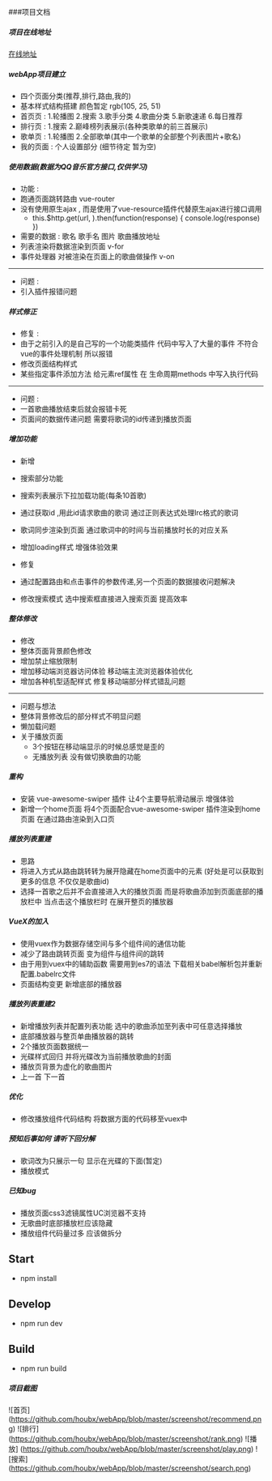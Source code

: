 ###项目文档

##### 项目在线地址

[在线地址](http://123.56.220.55)

##### webApp项目建立

* 四个页面分类(推荐,排行,路由,我的)
* 基本样式结构搭建  颜色暂定  rgb(105, 25, 51)
* 首页页 : 1.轮播图  2.搜索  3.歌手分类  4.歌曲分类  5.新歌速递  6.每日推荐
* 排行页 : 1.搜索   2.巅峰榜列表展示(各种类歌单的前三首展示)
* 歌单页 : 1.轮播图 2.全部歌单(其中一个歌单的全部整个列表图片+歌名)
* 我的页面 : 个人设置部分 (细节待定 暂为空)


##### 使用数据(数据为QQ音乐官方接口,仅供学习)

* 功能 :
* 跑通页面跳转路由 vue-router
* 没有使用原生ajax , 而是使用了vue-resource插件代替原生ajax进行接口调用
    + this.$http.get(url, ).then(function(response) { console.log(response) })
* 需要的数据 : 歌名 歌手名 图片 歌曲播放地址
* 列表渲染将数据渲染到页面  v-for
* 事件处理器 对被渲染在页面上的歌曲做操作  v-on

---

* 问题 :
* 引入插件报错问题



##### 样式修正

* 修复 :
* 由于之前引入的是自己写的一个功能类插件 代码中写入了大量的事件 不符合vue的事件处理机制 所以报错
* 修改页面结构样式
* 某些指定事件添加方法 给元素ref属性 在 生命周期methods 中写入执行代码

---

* 问题 :
* 一首歌曲播放结束后就会报错卡死
* 页面间的数据传递问题 需要将歌词的id传递到播放页面


##### 增加功能
* 新增
* 搜索部分功能
* 搜索列表展示下拉加载功能(每条10首歌)
* 通过获取id ,用此id请求歌曲的歌词 通过正则表达式处理lrc格式的歌词
* 歌词同步渲染到页面 通过歌词中的时间与当前播放时长的对应关系
* 增加loading样式 增强体验效果

* 修复
* 通过配置路由和点击事件的参数传递,另一个页面的数据接收问题解决
* 修改搜索模式 选中搜索框直接进入搜索页面 提高效率

##### 整体修改
* 修改
* 整体页面背景颜色修改
* 增加禁止缩放限制
* 增加移动端浏览器访问体验 移动端主流浏览器体验优化
* 增加各种机型适配样式 修复移动端部分样式错乱问题

---

* 问题与想法
* 整体背景修改后的部分样式不明显问题
* 懒加载问题
* 关于播放页面
    + 3个按钮在移动端显示的时候总感觉是歪的
    + 无播放列表 没有做切换歌曲的功能


##### 重构

* 安装 vue-awesome-swiper 插件 让4个主要导航滑动展示 增强体验
* 新增一个home页面  将4个页面配合vue-awesome-swiper 插件渲染到home页面 在通过路由渲染到入口页

##### 播放列表重建
* 思路
* 将进入方式从路由跳转转为展开隐藏在home页面中的元素 (好处是可以获取到更多的信息 不仅仅是歌曲id)
* 选择一首歌之后并不会直接进入大的播放页面 而是将歌曲添加到页面底部的播放栏中 当点击这个播放栏时 在展开整页的播放器

##### VueX的加入
* 使用vuex作为数据存储空间与多个组件间的通信功能
* 减少了路由跳转页面 变为组件与组件间的跳转
* 由于用到vuex中的辅助函数 需要用到es7的语法 下载相关babel解析包并重新配置.babelrc文件
* 页面结构变更 新增底部的播放器

##### 播放列表重建2
* 新增播放列表并配置列表功能 选中的歌曲添加至列表中可任意选择播放
* 底部播放器与整页单曲播放器的跳转
* 2个播放页面数据统一
* 光碟样式回归 并将光碟改为当前播放歌曲的封面
* 播放页背景为虚化的歌曲图片
* 上一首  下一首

##### 优化

* 修改播放组件代码结构 将数据方面的代码移至vuex中

##### 预知后事如何 请听下回分解
* 歌词改为只展示一句 显示在光碟的下面(暂定)
* 播放模式


##### 已知bug
* 播放页面css3滤镜属性UC浏览器不支持
* 无歌曲时底部播放栏应该隐藏
* 播放组件代码量过多 应该做拆分


## Start
+ npm install

## Develop
+ npm run dev

## Build
+ npm run build

##### 项目截图

![首页] (https://github.com/houbx/webApp/blob/master/screenshot/recommend.png)
![排行] (https://github.com/houbx/webApp/blob/master/screenshot/rank.png)
![播放] (https://github.com/houbx/webApp/blob/master/screenshot/play.png)
![搜索] (https://github.com/houbx/webApp/blob/master/screenshot/search.png)
